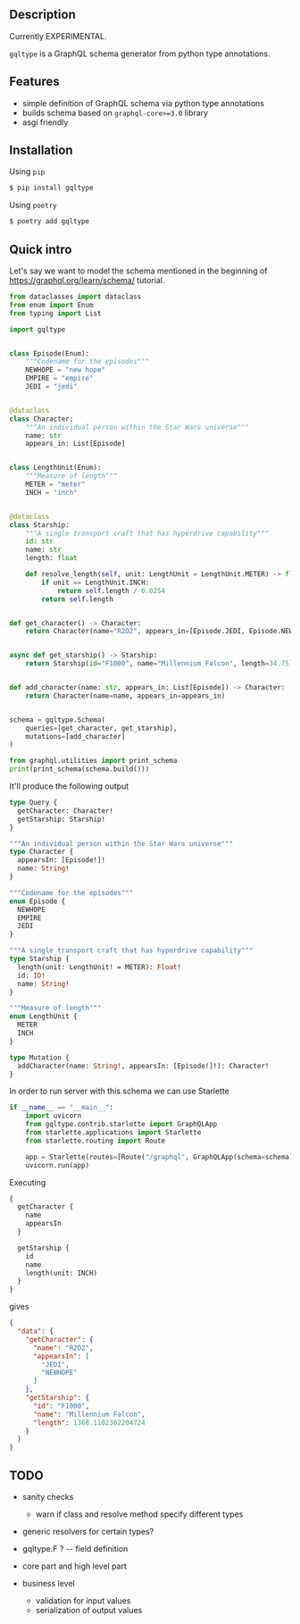 ## Description

Currently EXPERIMENTAL.

`gqltype` is a GraphQL schema generator from python type annotations.


## Features

- simple definition of GraphQL schema via python type annotations
- builds schema based on `graphql-core>=3.0` library
- asgi friendly


## Installation

Using `pip`
```bash
$ pip install gqltype
```

Using `poetry`
```bash
$ poetry add gqltype
```


## Quick intro

Let's say we want to model the schema mentioned in the beginning of https://graphql.org/learn/schema/ tutorial.

```python
from dataclasses import dataclass
from enum import Enum
from typing import List

import gqltype


class Episode(Enum):
    """Codename for the episodes"""
    NEWHOPE = "new hope"
    EMPIRE = "empire"
    JEDI = "jedi"


@dataclass
class Character:
    """An individual person within the Star Wars universe"""
    name: str
    appears_in: List[Episode]


class LengthUnit(Enum):
    """Measure of length"""
    METER = "meter"
    INCH = "inch"


@dataclass
class Starship:
    """A single transport craft that has hyperdrive capability"""
    id: str
    name: str
    length: float

    def resolve_length(self, unit: LengthUnit = LengthUnit.METER) -> float:
        if unit == LengthUnit.INCH:
            return self.length / 0.0254
        return self.length


def get_character() -> Character:
    return Character(name="R2D2", appears_in=[Episode.JEDI, Episode.NEWHOPE])


async def get_starship() -> Starship:
    return Starship(id="F1000", name="Millennium Falcon", length=34.75)


def add_character(name: str, appears_in: List[Episode]) -> Character:
    return Character(name=name, appears_in=appears_in)


schema = gqltype.Schema(
    queries=[get_character, get_starship],
    mutations=[add_character]
)

from graphql.utilities import print_schema
print(print_schema(schema.build()))
```

It'll produce the following output
```graphql
type Query {
  getCharacter: Character!
  getStarship: Starship!
}

"""An individual person within the Star Wars universe"""
type Character {
  appearsIn: [Episode!]!
  name: String!
}

"""Codename for the episodes"""
enum Episode {
  NEWHOPE
  EMPIRE
  JEDI
}

"""A single transport craft that has hyperdrive capability"""
type Starship {
  length(unit: LengthUnit! = METER): Float!
  id: ID!
  name: String!
}

"""Measure of length"""
enum LengthUnit {
  METER
  INCH
}

type Mutation {
  addCharacter(name: String!, appearsIn: [Episode!]!): Character!
}
```

In order to run server with this schema we can use Starlette
```python
if __name__ == "__main__":
    import uvicorn
    from gqltype.contrib.starlette import GraphQLApp
    from starlette.applications import Starlette
    from starlette.routing import Route

    app = Starlette(routes=[Route("/graphql", GraphQLApp(schema=schema))])
    uvicorn.run(app)
```

Executing
```graphql
{
  getCharacter {
    name
    appearsIn
  }

  getStarship {
    id
    name
    length(unit: INCH)
  }
}
```
gives
```json
{
  "data": {
    "getCharacter": {
      "name": "R2D2",
      "appearsIn": [
        "JEDI",
        "NEWHOPE"
      ]
    },
    "getStarship": {
      "id": "F1000",
      "name": "Millennium Falcon",
      "length": 1368.1102362204724
    }
  }
}
```

## TODO

- sanity checks
    - warn if class and resolve method specify different types

- generic resolvers for certain types?

- gqltype.F ? -- field definition

- core part and high level part

- business level
    - validation for input values
    - serialization of output values
